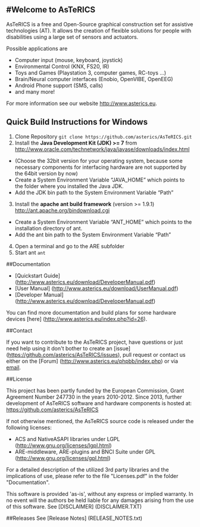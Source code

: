 #Welcome to AsTeRICS
-------------------

AsTeRICS is a free and Open-Source graphical construction set for assistive technologies (AT).
It allows the creation of flexible solutions for people with disabilities using a large set of sensors and actuators.


Possible applications are  
* Computer input (mouse, keyboard, joystick)
* Environmental Control (KNX, FS20, IR)
* Toys and Games (Playstation 3, computer games, RC-toys ...)
* Brain/Neural computer interfaces (Enobio, OpenVIBE, OpenEEG)
* Android Phone support (SMS, calls)
* and many more!

For more information see our website http://www.asterics.eu.

## Quick Build Instructions for Windows
1. Clone Repository
```git clone https://github.com/asterics/AsTeRICS.git```
2. Install the **Java Development Kit (JDK) >= 7** from http://www.oracle.com/technetwork/java/javase/downloads/index.html
  * (Choose the 32bit version for your operating system, because some necessary components for interfacing hardware are not supported by the 64bit version by now)
  * Create a System Environment Variable “JAVA_HOME” which points to the folder where you installed the Java JDK.
  * Add the JDK bin path to the System Environment Variable “Path”
3. Install the **apache ant build framework** (version >= 1.9.1) http://ant.apache.org/bindownload.cgi
  * Create a System Environment Variable “ANT_HOME” which points to the installation directory of ant.
  * Add the ant bin path to the System Environment Variable “Path”
4. Open a terminal and go to the ARE subfolder
5. Start ant
```ant```

##Documentation

* [Quickstart Guide] (http://www.asterics.eu/download/DeveloperManual.pdf)
* [User Manual] (http://www.asterics.eu/download/UserManual.pdf)
* [Developer Manual] (http://www.asterics.eu/download/DeveloperManual.pdf)


You can find more documentation and build plans for some hardware devices [here] (http://www.asterics.eu/index.php?id=26).

##Contact

If you want to contribute to the AsTeRICS project, have questions or just need help using it don't bother to create an [issue] (https://github.com/asterics/AsTeRICS/issues), pull request or contact us either on the [Forum] (http://www.asterics.eu/phpbb/index.php) or via [email](mailto:asterics_info@ki-i.at).


##License

This project has been partly funded by the European Commission,  Grant Agreement Number 247730 in the years 2010-2012.
Since 2013, further development of AsTeRICS software and hardware components is hosted at:  https://github.com/asterics/AsTeRICS

If not otherwise mentioned, the AsTeRICS source code is released under the following licenses:

  * ACS and NativeASAPI libraries under LGPL (http://www.gnu.org/licenses/lgpl.html)
  * ARE-middleware, ARE-plugins and BNCI Suite under GPL (http://www.gnu.org/licenses/gpl.html)

For a detailed description of the utilized 3rd party libraries and the implications of use,
please refer to the file "Licenses.pdf" in the folder "Documentation".

This software is provided 'as-is', without any express or implied warranty. 
In no event will the authors be held liable for any damages arising from the use of this software. See [DISCLAIMER] (DISCLAIMER.TXT)

##Releases
See [Release Notes] (RELEASE_NOTES.txt) 

